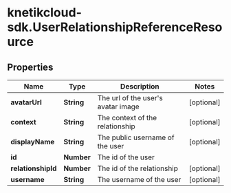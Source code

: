 # knetikcloud-sdk.UserRelationshipReferenceResource

## Properties
Name | Type | Description | Notes
------------ | ------------- | ------------- | -------------
**avatarUrl** | **String** | The url of the user&#39;s avatar image | [optional] 
**context** | **String** | The context of the relationship | [optional] 
**displayName** | **String** | The public username of the user | [optional] 
**id** | **Number** | The id of the user | 
**relationshipId** | **Number** | The id of the relationship | [optional] 
**username** | **String** | The username of the user | [optional] 


